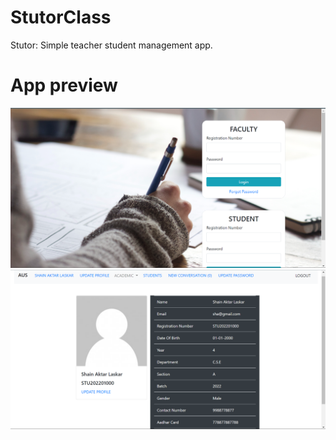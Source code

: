 # StutorClass
Stutor: Simple teacher student management app.

# App preview
![App preview](https://github.com/Shain-lab/StutorClass/blob/9d65e3d66c81887d9d899a8d13ba7a563458444a/Screenshot%202022-03-20%20223441.png)
![App preview](https://github.com/Shain-lab/StutorClass/blob/9d65e3d66c81887d9d899a8d13ba7a563458444a/Screenshot%202022-03-20%20224352.png)
